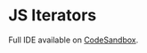 # JS Iterators

Full IDE available on [CodeSandbox](https://codesandbox.io/p/sandbox/hopeful-proskuriakova-w992rn).
